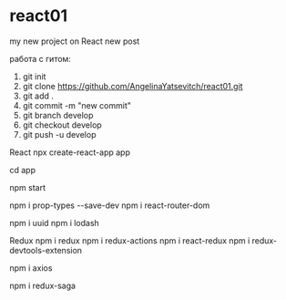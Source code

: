 # react01
my new project on React
new post

работа с гитом:

1. git init
2. git clone https://github.com/AngelinaYatsevitch/react01.git
3. git add .
4. git commit -m "new commit"
5. git branch develop
6. git checkout develop
7. git push -u develop


React
npx create-react-app app

cd app

npm start

npm i prop-types --save-dev
npm i react-router-dom

npm i uuid
npm i lodash

Redux
npm i redux
npm i redux-actions
npm i react-redux
npm i redux-devtools-extension


npm i axios

npm i redux-saga
